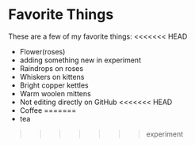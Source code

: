 # Favorite Things

These are a few of my favorite things:
<<<<<<< HEAD
- Flower(roses)
- adding something new in experiment
- Raindrops on roses
- Whiskers on kittens
- Bright copper kettles
- Warm woolen mittens
- Not editing directly on GitHub
<<<<<<< HEAD
- Coffee
=======
- tea
>>>>>>> experiment
